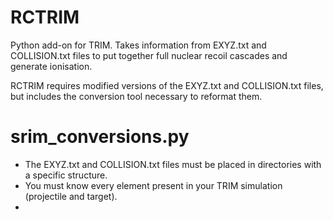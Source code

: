 # RCTRIM
Python add-on for TRIM.
Takes information from EXYZ.txt and COLLISION.txt files to put together full nuclear recoil cascades and generate ionisation.


RCTRIM requires modified versions of the EXYZ.txt and COLLISION.txt files, but includes the conversion tool necessary to reformat them.

# srim_conversions.py
- The EXYZ.txt and COLLISION.txt files must be placed in directories with a specific structure. 
- You must know every element present in your TRIM simulation (projectile and target).
- 
